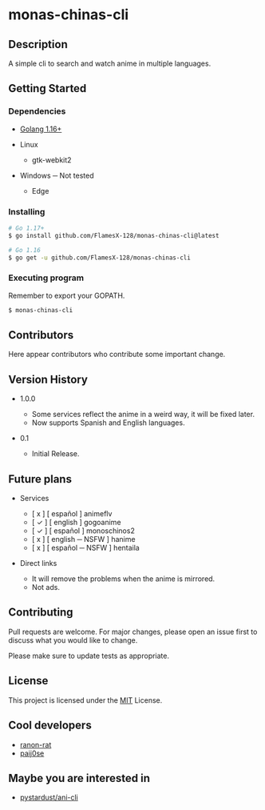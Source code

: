 # monas-chinas-cli

## Description

A simple cli to search and watch anime in multiple languages.

## Getting Started

### Dependencies

* [Golang 1.16+](https://go.dev/dl/)

* Linux

  + gtk-webkit2

* Windows ─ Not tested

  + Edge

### Installing

```sh
# Go 1.17+
$ go install github.com/FlamesX-128/monas-chinas-cli@latest

# Go 1.16
$ go get -u github.com/FlamesX-128/monas-chinas-cli

```

### Executing program

Remember to export your GOPATH.

```sh
$ monas-chinas-cli
```

## 

## Contributors

Here appear contributors who contribute some important change.

## Version History

* 1.0.0

  + Some services reflect the anime in a weird way, it will be fixed later.
  + Now supports Spanish and English languages.

* 0.1

  + Initial Release.

## Future plans

* Services

  + [ x ] [ español ] animeflv
  + [ ✓ ] [ english ] gogoanime
  + [ ✓ ] [ español ] monoschinos2
  + [ x ] [ english ─ NSFW ] hanime
  + [ x ] [ español ─ NSFW ] hentaila

* Direct links
  + It will remove the problems when the anime is mirrored.
  + Not ads.

## Contributing

Pull requests are welcome. For major changes, please open an issue first to discuss what you would like to change.

Please make sure to update tests as appropriate.

## License

This project is licensed under the [MIT](https://choosealicense.com/licenses/mit/) License.

## Cool developers

* [ranon-rat](https://github.com/ranon-rat)
* [paij0se](https://github.com/paij0se)

## Maybe you are interested in

* [pystardust/ani-cli](https://github.com/pystardust/ani-cli)
